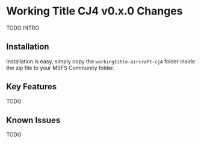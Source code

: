 # Working Title CJ4 v0.x.0 Changes

TODO INTRO

## Installation
Installation is easy, simply copy the `workingtitle-aircraft-cj4` folder inside the zip file to your MSFS Community folder.

## Key Features
TODO

## Known Issues
TODO
